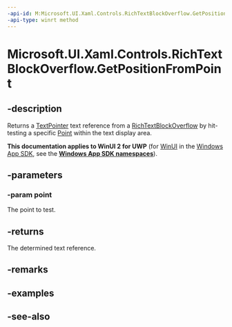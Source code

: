 ```yaml
---
-api-id: M:Microsoft.UI.Xaml.Controls.RichTextBlockOverflow.GetPositionFromPoint(Windows.Foundation.Point)
-api-type: winrt method
---
```


<!-- Method syntax
public Windows.UI.Xaml.Documents.TextPointer GetPositionFromPoint(Windows.Foundation.Point point)
-->

# Microsoft.UI.Xaml.Controls.RichTextBlockOverflow.GetPositionFromPoint

## -description
Returns a [TextPointer](../microsoft.ui.xaml.documents/textpointer.md) text reference from a [RichTextBlockOverflow](richtextblockoverflow.md) by hit-testing a specific [Point](/uwp/api/windows.foundation.point) within the text display area.

**This documentation applies to WinUI 2 for UWP** (for [WinUI](/windows/apps/winui/winui3/) in the [Windows App SDK](/windows/apps/windows-app-sdk/), see the **[Windows App SDK namespaces](/windows/windows-app-sdk/api/winrt/)**).

## -parameters
### -param point
The point to test.

## -returns
The determined text reference.

## -remarks

## -examples

## -see-also
